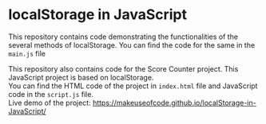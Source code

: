 # localStorage in JavaScript
This repository contains code demonstrating the functionalities of the several methods of localStorage. You can find the code for the same in the `main.js` file  

This repository also contains code for the Score Counter project. This JavaScript project is based on localStorage.  
You can find the HTML code of the project in `index.html` file and JavaScript code in the `script.js` file.  
Live demo of the project: https://makeuseofcode.github.io/localStorage-in-JavaScript/